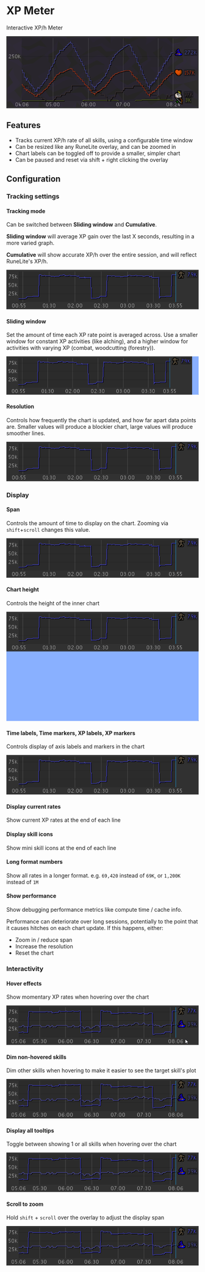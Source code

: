# XP Meter

Interactive XP/h Meter

![cover](docs/cover.png)

## Features

* Tracks current XP/h rate of all skills, using a configurable time window
* Can be resized like any RuneLite overlay, and can be zoomed in
* Chart labels can be toggled off to provide a smaller, simpler chart
* Can be paused and reset via shift + right clicking the overlay

## Configuration

### Tracking settings

#### Tracking mode

Can be switched between **Sliding window** and **Cumulative**. 

**Sliding window** will average XP gain over the last X seconds, resulting in a more varied graph.

**Cumulative** will show accurate XP/h over the entire session, and will reflect RuneLite's XP/h.

![Tracking mode](docs/tracking-mode.gif)

#### Sliding window

Set the amount of time each XP rate point is averaged across. Use a smaller window for constant XP activities (like alching), and a higher window for activities with varying XP (combat, woodcutting (forestry)).

![Sliding window](docs/sliding-window.gif)

#### Resolution

Controls how frequently the chart is updated, and how far apart data points are. Smaller values will produce a blockier chart, large values will produce smoother lines.

![Resolution](docs/resolution.gif)

### Display

#### Span

Controls the amount of time to display on the chart. Zooming via `shift`+`scroll` changes this value.

![Span](docs/span.gif)

#### Chart height

Controls the height of the inner chart

![Chart height](docs/chart-height.gif)

#### Time labels, Time markers, XP labels, XP markers

Controls display of axis labels and markers in the chart

![Labels & markers](docs/labels-markers.gif)

#### Display current rates

Show current XP rates at the end of each line

#### Display skill icons

Show mini skill icons at the end of each line

#### Long format numbers

Show all rates in a longer format. e.g. `69,420` instead of `69K`, or `1,200K` instead of `1M`

#### Show performance

Show debugging performance metrics like compute time / cache info.

Performance can deteriorate over long sessions, potentially to the point that it causes hitches on each chart update. If this happens, either:
- Zoom in / reduce span
- Increase the resolution
- Reset the chart

### Interactivity

#### Hover effects

Show momentary XP rates when hovering over the chart

![Hover effects](docs/hover-effects.gif)

#### Dim non-hovered skills

Dim other skills when hovering to make it easier to see the target skill's plot

![Dim non-hovered skills](docs/dim-non-hovered.gif)

#### Display all tooltips

Toggle between showing 1 or all skills when hovering over the chart

![Display all tooltips](docs/display-all-tooltips.gif)

#### Scroll to zoom

Hold `shift` + `scroll` over the overlay to adjust the display span

![Scroll to zoom](docs/scroll-zoom.gif)